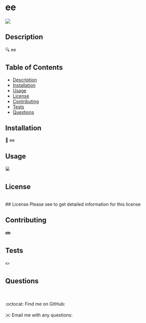 <h1>ee</h1>
  <img src = ![badge](https://img.shields.io/badge/license-${answers.license}-blue)/>
 
  
  ## Description
  🔍 ee
  
  ## Table of Contents
  - [Description](#description)
  - [Installation](#installation)
  - [Usage](#usage)
  - [License](#license)
  - [Contributing](#contributing)
  - [Tests](#tests)
  - [Questions](#questions)
  
  ## Installation
  💾 ee
  
  ## Usage
  💻 
  
  ## License
  <br />
  ## License
Please see  to get detailed information for this license

  
  ## Contributing
  👪 
  
  ## Tests
  ✏️ 
  
  ## Questions
  <br />
  <br />
  :octocat: Find me on GitHub: <a href="https://github.com/" target="_blank"></a><br />
  <br />
  ✉️ Email me with any questions: <a href="mailto:" target="_blank"></a><br /><br />
